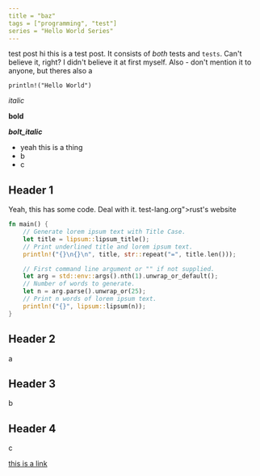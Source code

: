 ```yaml
---
title = "baz"
tags = ["programming", "test"]
series = "Hello World Series"
---
```


test post
hi this is a test post. It consists of _both_ tests and `tests`. Can't believe it, right?
I didn't believe it at first myself. Also - don't mention it to anyone, but theres also a

`println!("Hello World")`

_italic_   
  
**bold**

**_bolt_italic_** 

-   yeah this is a thing
-   b 
-   c 

## Header 1

Yeah, this has some code. Deal with it.
test-lang.org">rust's website</a>
</div>

```rust
fn main() {
    // Generate lorem ipsum text with Title Case.
    let title = lipsum::lipsum_title();
    // Print underlined title and lorem ipsum text.
    println!("{}\n{}\n", title, str::repeat("=", title.len()));

    // First command line argument or "" if not supplied.
    let arg = std::env::args().nth(1).unwrap_or_default();
    // Number of words to generate.
    let n = arg.parse().unwrap_or(25);
    // Print n words of lorem ipsum text.
    println!("{}", lipsum::lipsum(n));  
}
```

## Header 2

a

## Header 3

b

## Header 4

c

[this is a link](https://pydis.org)